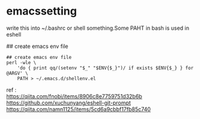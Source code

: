 # emacssetting
write this into ~/.bashrc or shell something.Some PAHT in bash is used in eshell

\#\# create emacs env file
```
## create emacs env file
perl -wle \
    'do { print qq/(setenv "$_" "$ENV{$_}")/ if exists $ENV{$_} } for @ARGV' \
    PATH > ~/.emacs.d/shellenv.el
```


ref :  
https://qiita.com/fnobi/items/8906c8e7759751d32b6b
https://github.com/xuchunyang/eshell-git-prompt
https://qiita.com/namn1125/items/5cd6a9cbbf17fb85c740
